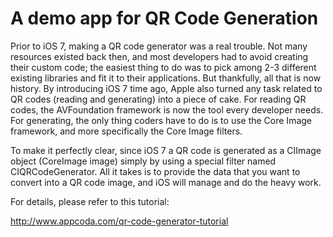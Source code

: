 # A demo app for QR Code Generation

Prior to iOS 7, making a QR code generator was a real trouble. Not many resources existed back then, and most developers had to avoid creating their custom code; the easiest thing to do was to pick among 2-3 different existing libraries and fit it to their applications. But thankfully, all that is now history. By introducing iOS 7 time ago, Apple also turned any task related to QR codes (reading and generating) into a piece of cake. For reading QR codes, the AVFoundation framework is now the tool every developer needs. For generating, the only thing coders have to do is to use the Core Image framework, and more specifically the Core Image filters.

To make it perfectly clear, since iOS 7 a QR code is generated as a CIImage object (CoreImage image) simply by using a special filter named CIQRCodeGenerator. All it takes is to provide the data that you want to convert into a QR code image, and iOS will manage and do the heavy work.

For details, please refer to this tutorial:

http://www.appcoda.com/qr-code-generator-tutorial
